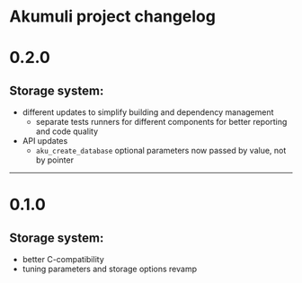 Akumuli project changelog
=========================

0.2.0
=====
Storage system:
---------------
- different updates to simplify building and dependency management
  - separate tests runners for different components for better reporting and code quality
- API updates
  - `aku_create_database` optional parameters now passed by value, not by pointer

----------------------------  

0.1.0
=====
Storage system:
---------------
- better C-compatibility
- tuning parameters and storage options revamp


